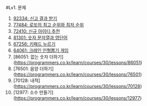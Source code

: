 #Lv1. 문제
1. [92334: 신고 결과 받기](https://programmers.co.kr/learn/courses/30/lessons/92334)
2. [77484: 로또의 최고 순위와 최저 순위](https://programmers.co.kr/learn/courses/30/lessons/77484)
3. [72410: 신규 아이디 추천](https://programmers.co.kr/learn/courses/30/lessons/72410)
4. [81301: 숫자 문자열과 영단어](https://programmers.co.kr/learn/courses/30/lessons/81301)
5. [67256: 키패드 누르기](https://programmers.co.kr/learn/courses/30/lessons/67256)
6. [64061: 크레인 인형뽑기 게임](https://programmers.co.kr/learn/courses/30/lessons/64061)
7. [86051: 없는 숫자 더하기] (https://programmers.co.kr/learn/courses/30/lessons/86051)
8. [76501: 음양 더하기] (https://programmers.co.kr/learn/courses/30/lessons/76501)
9. [70128: 내적] (https://programmers.co.kr/learn/courses/30/lessons/70128)
10. [12977: 소수 만들기] (https://programmers.co.kr/learn/courses/30/lessons/12977)
